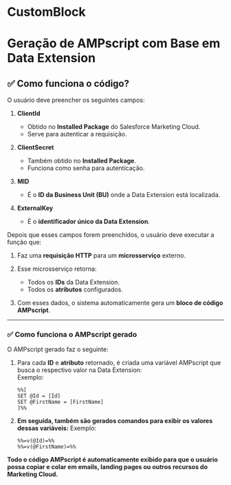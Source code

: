 # CustomBlock
# Geração de AMPscript com Base em Data Extension

## ✅ Como funciona o código?

O usuário deve preencher os seguintes campos:

1. **ClientId**  
   - Obtido no **Installed Package** do Salesforce Marketing Cloud.  
   - Serve para autenticar a requisição.

2. **ClientSecret**  
   - Também obtido no **Installed Package**.  
   - Funciona como senha para autenticação.

3. **MID**  
   - É o **ID da Business Unit (BU)** onde a Data Extension está localizada.

4. **ExternalKey**  
   - É o **identificador único da Data Extension**.

Depois que esses campos forem preenchidos, o usuário deve executar a função que:

1. Faz uma **requisição HTTP** para um **microsserviço** externo.
2. Esse microsserviço retorna:
   - Todos os **IDs** da Data Extension.
   - Todos os **atributos** configurados.

3. Com esses dados, o sistema automaticamente gera um **bloco de código AMPscript**.

---

### ✅ Como funciona o AMPscript gerado

O AMPscript gerado faz o seguinte:

1. Para cada **ID** e **atributo** retornado, é criada uma variável AMPscript que busca o respectivo valor na Data Extension:  
   Exemplo:  
   ```ampscript
   %%[
   SET @Id = [Id]
   SET @FirstName = [FirstName]
   ]%%

2. **Em seguida, também são gerados comandos para exibir os valores dessas variáveis:**
    Exemplo:
    ```ampscript
    %%=v(@Id)=%%
    %%=v(@FirstName)=%%
    ```

**Todo o código AMPscript é automaticamente exibido para que o usuário possa copiar e colar em emails, landing pages ou outros recursos do Marketing Cloud.**
